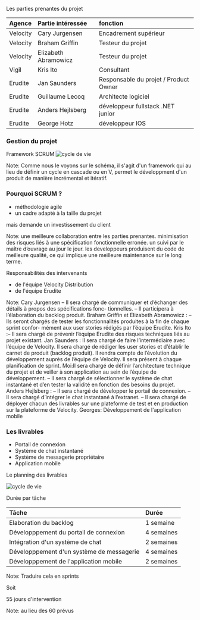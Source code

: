 Les parties prenantes du projet

| Agence | Partie intéressée | fonction |
|:-|:-|:-|
| Velocity | Cary Jurgensen |  Encadrement supérieur | 
| Velocity| Braham Griffin | Testeur du projet | 
| Velocity| Elizabeth Abramowicz | Testeur du projet | 
| Vigil| Kris Ito | Consultant | 
| Erudite | Jan Saunders | Responsable du projet / Product Owner | 
| Erudite | Guillaume Lecoq | Architecte logiciel |
| Erudite | Anders Hejlsberg | développeur fullstack .NET junior | 
| Erudite |  George Hotz | développeur IOS |



### Gestion du projet

Framework SCRUM
![cycle de vie](./images/scrum.png)

Note:
Comme nous le voyons sur le schéma, il s'agit d'un framework qui au lieu de définir un cycle en cascade ou en V, permet le développment d'un produit de manière incrémental et itératif.



### Pourquoi SCRUM ?

- méthodologie agile
- un cadre adapté à la taille du projet

mais demande un investissement du client <!-- .element: class="fragment fade-in fonce" -->

Note: une meilleure collaboration entre les parties prenantes.
minimisation des risques liés à une spécification fonctionnelle erronée.
un suivi par le maître d’ouvrage au jour le jour.
les developpeurs produisent du code de meilleure qualité, ce qui implique une meilleure maintenance sur le long terme.



Responsabilités des intervenants

- de l'équipe Velocity Distribution <!-- .element: class="fragment fade-in fonce" -->
- de l'équipe Erudite <!-- .element: class="fragment fade-in fonce" -->

Note: Cary Jurgensen
– Il sera chargé de communiquer et d’échanger des détails à propos des spécifications fonc-
tionnelles.
– Il participera à l’élaboration du backlog produit.
Braham Griffin et Elizabeth Abramowicz :
– Ils seront chargés de tester les fonctionnalités produites à la fin de chaque sprint confor-
mément aux user stories rédigés par l’équipe Erudite.
Kris Ito :– Il sera chargé de prévenir l’équipe Erudite des risques techniques liés au projet existant.
Jan Saunders :
Il sera chargé de faire l’intermédiaire avec l’équipe de Velocity.
Il sera chargé de rédiger les user stories et d’établir le carnet de produit (backlog produit).
Il rendra compte de l’évolution du développement auprès de l’équipe de Velocity.
Il sera présent à chaque planification de sprint.
Moi:Il sera chargé de définir l’architecture technique du projet et de veiller à son application
au sein de l’équipe de développement.
– Il sera chargé de sélectionner le système de chat instantané et d’en tester la validité en
fonction des besoins du projet.
Anders Hejlsberg :
– Il sera chargé de développer le portail de connexion.
– Il sera chargé d’intégrer le chat instantané à l’extranet.
– Il sera chargé de déployer chacun des livrables sur une plateforme de test et en production
sur la plateforme de Velocity.
Georges: Développement de l'application mobile



### Les livrables

- Portail de connexion <!-- .element: class="fragment fade-in fonce" -->
- Système de chat instantané <!-- .element: class="fragment fade-in fonce" -->
- Système de messagerie propriétaire <!-- .element: class="fragment fade-in fonce" -->
- Application mobile <!-- .element: class="fragment fade-in fonce" -->


Le planning des livrables <!-- .element: class="gris" -->

![cycle de vie](./images/planning_developpement.png)


Durée par tâche  <!-- .element: class="gris" -->

|Tâche|Durée|
|:-|:-|
| Elaboration du backlog                    | 1 semaine |
| Développpement du portail de connexion    | 4 semaines |
| Intégration d'un système de chat          | 2 semaines |
| Développpement d'un système de messagerie | 4 semaines |
| Développpement de l'application mobile    | 2 semaines |

Note: Traduire cela en sprints


Soit  <!-- .element: class="gris" -->

55 jours d'intervention

Note: au lieu des 60 prévus